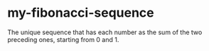 # my-fibonacci-sequence
The unique sequence that has each number as the sum of the two preceding ones, starting from 0 and 1. 
